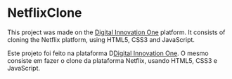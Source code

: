 # NetflixClone

This project was made on the [Digital Innovation One](https://web.digitalinnovation.one) platform. It consists of cloning the Netflix platform, using HTML5, CSS3 and JavaScript.

Este projeto foi feito na plataforma D[Digital Innovation One](https://web.digitalinnovation.one). O mesmo consiste em fazer o clone da plataforma Netflix, usando HTML5, CSS3 e JavaScript.
